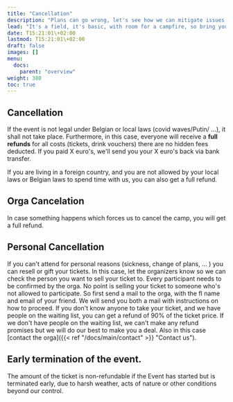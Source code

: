 ```yaml
---
title: "Cancellation"
description: "Plans can go wrong, let's see how we can mitigate issues."
lead: "It's a field, it's basic, with room for a campfire, so bring your guitar and marshmallows."
date: T15:21:01\+02:00
lastmod: T15:21:01\+02:00
draft: false
images: []
menu: 
  docs:
    parent: "overview"
weight: 380
toc: true
---
```


## Cancellation

If the event is not legal under Belgian or local laws (covid waves/Putin/ ...), it shall not take place. Furthermore, in this case, everyone will receive a **full refunds** for all costs \(tickets, drink vouchers\) there are no hidden fees deducted. If you paid X euro's, we'll send you your X euro's back via bank transfer.

If you are living in a foreign country, and you are not allowed by your local laws or Belgian laws to spend time with us, you can also get a full refund.

## Orga Cancelation

In case something happens which forces us to cancel the camp, you will get a full refund.

## Personal Cancellation

If you can't attend for personal reasons \(sickness, change of plans, ... \) you can resell or gift your tickets. In this case, let the organizers know so we can check the person you want to sell your ticket to. Every participant needs to be confirmed by the orga. No point is selling your ticket to someone who's not allowed to participate. So first send a mail to the orga, with the fl name and email of your friend. We will send you both a mail with instructions on how to proceed.
If you don't know anyone to take your ticket, and we have people on the waiting list, you can get a refund of 90% of the ticket price. If we don't have people on the waiting list, we can't make any refund promises but we will do our best to make you a deal. Also in this case [contact the orga]({{< ref "/docs/main/contact" >}} "Contact us").

## Early termination of the event.

The amount of the ticket is non-refundable if the Event has started but is terminated early, due to harsh weather, acts of nature or other conditions beyond our control.
